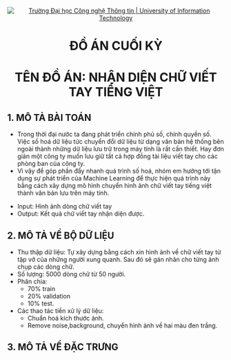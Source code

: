 <!-- Banner -->
<p align="center">
  <a href="https://www.uit.edu.vn/" title="Trường Đại học Công nghệ Thông tin" style="border: none;">
    <img src="https://i.imgur.com/WmMnSRt.png" alt="Trường Đại học Công nghệ Thông tin | University of Information Technology">
  </a>
</p>

<!-- Title -->
<h1 align="center"><b>ĐỒ ÁN CUỐI KỲ</b></h1>
<h1 align="center"><b>TÊN ĐỒ ÁN: NHẬN DIỆN CHỮ VIẾT TAY TIẾNG VIỆT</b></h1>

## 1. MÔ TẢ BÀI TOÁN
- Trong thời đại nước ta đang phát triển chính phủ số, chính quyền số. Việc số hoá dữ liệu tức  chuyển đổi dữ liệu từ dạng văn bản hệ thống bên ngoài thành những dữ liệu lưu trữ trong máy tính là rất cần thiết. Hay đơn giản một công ty muốn lưu giữ tất cả hợp đồng tài liệu viết tay cho các phòng ban của công ty.
- Vì vậy để góp phần đẩy nhanh quá trình số hoá, nhóm em hướng tới tận dụng sự phát triển của Machine Learning để thực hiện quá trình này bằng cách xây dựng mô hình chuyển hình ảnh chữ viết tay tiếng việt thành văn bản lưu trên máy tính.
* Input: Hình ảnh dòng chữ viết tay
* Output: Kết quả chữ viết tay nhận diện được. 

## 2. MÔ TẢ VỀ BỘ DỮ LIỆU
- Thu thập dữ liệu: Tự xây dựng bằng cách xin hình ảnh về chữ viết tay từ tập vở của những người xung quanh. Sau đó sẽ gán nhãn cho từng ảnh chụp các dòng chữ.
- Số lượng: 5000 dòng chữ từ 50 người.
- Phân chia: 
  + 70% train
  + 20% validation
  + 10% test.
- Các thao tác tiền xử lý dữ liệu:
  + Chuẩn hoá kích thước ảnh.
  + Remove noise,background, chuyển hình ảnh về hai màu đen trắng.
  
 ## 3. MÔ TẢ VỀ ĐẶC TRƯNG

